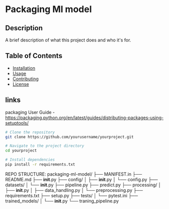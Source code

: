 # Packaging Ml model

## Description
A brief description of what this project does and who it's for.

## Table of Contents
- [Installation](#installation)
- [Usage](#usage)
- [Contributing](#contributing)
- [License](#license)

## links
packaging User Guide - https://packaging.python.org/en/latest/guides/distributing-packages-using-setuptools/



```bash
# Clone the repository
git clone https://github.com/yourusername/yourproject.git

# Navigate to the project directory
cd yourproject

# Install dependencies
pip install -r requirements.txt
```

REPO STRUCTURE: 
packaging-ml-model/
├── MANIFEST.in
├── README.md
├── __init__.py
├── config/
│   ├── __init__.py
│   └── config.py
├── datasets/
│   └── __init__.py
├── pipeline.py
├── predict.py
├── processing/
│   ├── __init__.py
│   ├── data_handling.py
│   └── preprocessing.py
├── requirements.txt
├── setup.py
├── tests/
│   └── pytest.ini
├── trained_models/
│   └── __init__.py
└── traning_pipeline.py